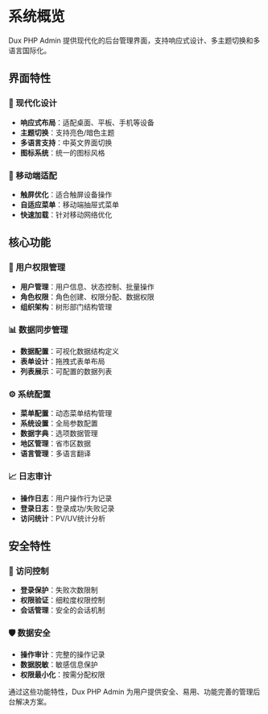 # 系统概览

Dux PHP Admin 提供现代化的后台管理界面，支持响应式设计、多主题切换和多语言国际化。

## 界面特性

### 🎨 现代化设计
- **响应式布局**：适配桌面、平板、手机等设备
- **主题切换**：支持亮色/暗色主题
- **多语言支持**：中英文界面切换
- **图标系统**：统一的图标风格

### 📱 移动端适配
- **触屏优化**：适合触屏设备操作
- **自适应菜单**：移动端抽屉式菜单
- **快速加载**：针对移动网络优化

## 核心功能

### 👥 用户权限管理
- **用户管理**：用户信息、状态控制、批量操作
- **角色权限**：角色创建、权限分配、数据权限
- **组织架构**：树形部门结构管理

### 📊 数据同步管理
- **数据配置**：可视化数据结构定义
- **表单设计**：拖拽式表单布局
- **列表展示**：可配置的数据列表

### ⚙️ 系统配置
- **菜单配置**：动态菜单结构管理
- **系统设置**：全局参数配置
- **数据字典**：选项数据管理
- **地区管理**：省市区数据
- **语言管理**：多语言翻译

### 📈 日志审计
- **操作日志**：用户操作行为记录
- **登录日志**：登录成功/失败记录
- **访问统计**：PV/UV统计分析

## 安全特性

### 🔐 访问控制
- **登录保护**：失败次数限制
- **权限验证**：细粒度权限控制
- **会话管理**：安全的会话机制

### 🛡️ 数据安全
- **操作审计**：完整的操作记录
- **数据脱敏**：敏感信息保护
- **权限最小化**：按需分配权限

通过这些功能特性，Dux PHP Admin 为用户提供安全、易用、功能完善的管理后台解决方案。